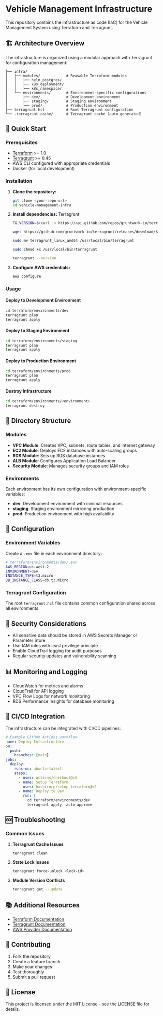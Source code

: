 # Vehicle Management Infrastructure

This repository contains the infrastructure as code (IaC) for the Vehicle Management System using Terraform and Terragrunt.

## 🏗️ Architecture Overview

The infrastructure is organized using a modular approach with Terragrunt for configuration management:

```
├── infra/
│   ├── modules/            # Reusable Terraform modules
│   │   ├── helm_postgres/  
│   │   ├── k8s_deployment/ 
│   │   └── k8s_namespace/
│   └── environments/       # Environment-specific configurations
│       ├── dev/            # Development environment
│       ├── staging/        # Staging environment
│       └── prod/           # Production environment
├── terragrunt.hcl          # Root Terragrunt configuration
└── .terragrunt-cache/      # Terragrunt cache (auto-generated)
```

## 🚀 Quick Start

### Prerequisites

- [Terraform](https://www.terraform.io/downloads.html) >= 1.0
- [Terragrunt](https://terragrunt.gruntwork.io/docs/getting-started/install/) >= 0.45
- AWS CLI configured with appropriate credentials
- Docker (for local development)

### Installation

1. **Clone the repository:**
   ```bash
   git clone <your-repo-url>
   cd vehicle-management-infra
   ```

2. **Install dependencies:**
   Terragrunt
   ```bash
   TG_VERSION=$(curl -s https://api.github.com/repos/gruntwork-io/terragrunt/releases/latest | grep tag_name | cut -d '"' -f 4)

   wget https://github.com/gruntwork-io/terragrunt/releases/download/$TG_VERSION/terragrunt_linux_amd64

   sudo mv terragrunt_linux_amd64 /usr/local/bin/terragrunt

   sudo chmod +x /usr/local/bin/terragrunt

   terragrunt --version
   ```
3. **Configure AWS credentials:**
   ```bash
   aws configure
   ```

### Usage

#### Deploy to Development Environment

```bash
cd terraform/environments/dev
terragrunt plan
terragrunt apply
```

#### Deploy to Staging Environment

```bash
cd terraform/environments/staging
terragrunt plan
terragrunt apply
```

#### Deploy to Production Environment

```bash
cd terraform/environments/prod
terragrunt plan
terragrunt apply
```

#### Destroy Infrastructure

```bash
cd terraform/environments/<environment>
terragrunt destroy
```

## 📁 Directory Structure

### Modules

- **VPC Module**: Creates VPC, subnets, route tables, and internet gateway
- **EC2 Module**: Deploys EC2 instances with auto-scaling groups
- **RDS Module**: Sets up RDS database instances
- **ALB Module**: Configures Application Load Balancer
- **Security Module**: Manages security groups and IAM roles

### Environments

Each environment has its own configuration with environment-specific variables:
- **dev**: Development environment with minimal resources
- **staging**: Staging environment mirroring production
- **prod**: Production environment with high availability

## 🔧 Configuration

### Environment Variables

Create a `.env` file in each environment directory:

```bash
# terraform/environments/dev/.env
AWS_REGION=us-west-2
ENVIRONMENT=dev
INSTANCE_TYPE=t3.micro
DB_INSTANCE_CLASS=db.t3.micro
```

### Terragrunt Configuration

The root `terragrunt.hcl` file contains common configuration shared across all environments.

## 🚨 Security Considerations

- All sensitive data should be stored in AWS Secrets Manager or Parameter Store
- Use IAM roles with least privilege principle
- Enable CloudTrail logging for audit purposes
- Regular security updates and vulnerability scanning

## 📊 Monitoring and Logging

- CloudWatch for metrics and alarms
- CloudTrail for API logging
- VPC Flow Logs for network monitoring
- RDS Performance Insights for database monitoring

## 🔄 CI/CD Integration

The infrastructure can be integrated with CI/CD pipelines:

```yaml
# Example GitHub Actions workflow
name: Deploy Infrastructure
on:
  push:
    branches: [main]
jobs:
  deploy:
    runs-on: ubuntu-latest
    steps:
      - uses: actions/checkout@v3
      - name: Setup Terraform
        uses: hashicorp/setup-terraform@v2
      - name: Deploy to Dev
        run: |
          cd terraform/environments/dev
          terragrunt apply -auto-approve
```

## 🆘 Troubleshooting

### Common Issues

1. **Terragrunt Cache Issues**
   ```bash
   terragrunt clean
   ```

2. **State Lock Issues**
   ```bash
   terragrunt force-unlock <lock-id>
   ```

3. **Module Version Conflicts**
   ```bash
   terragrunt get --update
   ```

## 📚 Additional Resources

- [Terraform Documentation](https://www.terraform.io/docs)
- [Terragrunt Documentation](https://terragrunt.gruntwork.io/docs)
- [AWS Provider Documentation](https://registry.terraform.io/providers/hashicorp/aws/latest/docs)

## 🤝 Contributing

1. Fork the repository
2. Create a feature branch
3. Make your changes
4. Test thoroughly
5. Submit a pull request

## 📄 License

This project is licensed under the MIT License - see the [LICENSE](LICENSE) file for details.